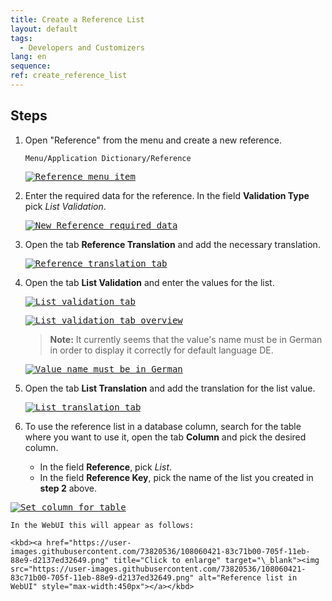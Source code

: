 ```yaml
---
title: Create a Reference List
layout: default
tags:  
  - Developers and Customizers
lang: en
sequence:
ref: create_reference_list
---
```


<!--
See original issue comment: https://github.com/metasfresh/me03/issues/6978#issuecomment-779757138
-->

## Steps
1. Open "Reference" from the menu and create a new reference.

    ```
    Menu/Application Dictionary/Reference
    ```

    <kbd><a href="https://user-images.githubusercontent.com/73820536/108051329-70ae4e00-7053-11eb-8359-7c798b668f16.png" title="Click to enlarge" target="\_blank"><img src="https://user-images.githubusercontent.com/73820536/108051329-70ae4e00-7053-11eb-8359-7c798b668f16.png" alt="Reference menu item" style="max-width:300px"></a></kbd>

1. Enter the required data for the reference. In the field **Validation Type** pick *List Validation*.

    <kbd><a href="https://user-images.githubusercontent.com/73820536/108051530-aeab7200-7053-11eb-8469-a7337a5ee0e1.png" title="Click to enlarge" target="\_blank"><img src="https://user-images.githubusercontent.com/73820536/108051530-aeab7200-7053-11eb-8469-a7337a5ee0e1.png" alt="New Reference required data"></a></kbd>

1. Open the tab **Reference Translation** and add the necessary translation.

    <kbd><a href="https://user-images.githubusercontent.com/73820536/108051705-e1ee0100-7053-11eb-86cb-1fbc70d1d61c.png" title="Click to enlarge" target="\_blank"><img src="https://user-images.githubusercontent.com/73820536/108051705-e1ee0100-7053-11eb-86cb-1fbc70d1d61c.png" alt="Reference translation tab"></a></kbd>

1. Open the tab **List Validation** and enter the values for the list.

    <kbd><a href="https://user-images.githubusercontent.com/73820536/108051864-119d0900-7054-11eb-97ea-1677e90a064d.png" title="Click to enlarge" target="\_blank"><img src="https://user-images.githubusercontent.com/73820536/108051864-119d0900-7054-11eb-97ea-1677e90a064d.png" alt="List validation tab"></a></kbd>

    <kbd><a href="https://user-images.githubusercontent.com/73820536/108053054-99cfde00-7055-11eb-9e50-2a477d439f5f.png" title="Click to enlarge" target="\_blank"><img src="https://user-images.githubusercontent.com/73820536/108053054-99cfde00-7055-11eb-9e50-2a477d439f5f.png" alt="List validation tab overview"></a></kbd>

    >**Note:** It currently seems that the value's name must be in German in order to display it correctly for default language DE.

    <kbd><a href="https://user-images.githubusercontent.com/73820536/108994351-56ecb680-76a4-11eb-9cfb-e76f62bad86b.png" title="Click to enlarge" target="\_blank"><img src="https://user-images.githubusercontent.com/73820536/108994351-56ecb680-76a4-11eb-9cfb-e76f62bad86b.png" alt="Value name must be in German"></a></kbd>

1. Open the tab **List Translation** and add the translation for the list value.

    <kbd><a href="https://user-images.githubusercontent.com/73820536/108053226-cf74c700-7055-11eb-9ed4-248a11cd548a.png" title="Click to enlarge" target="\_blank"><img src="https://user-images.githubusercontent.com/73820536/108053226-cf74c700-7055-11eb-9ed4-248a11cd548a.png" alt="List translation tab"></a></kbd>

1. To use the reference list in a database column, search for the table where you want to use it, open the tab **Column** and pick the desired column.
    - In the field **Reference**, pick *List*.
    - In the field **Reference Key**, pick the name of the list you created in **step 2** above.

  <kbd><a href="https://user-images.githubusercontent.com/73820536/108060069-0ef3e100-705f-11eb-968e-c84f4a0e1e3d.png" title="Click to enlarge" target="\_blank"><img src="https://user-images.githubusercontent.com/73820536/108060069-0ef3e100-705f-11eb-968e-c84f4a0e1e3d.png" alt="Set column for table"></a></kbd>

    In the WebUI this will appear as follows:

    <kbd><a href="https://user-images.githubusercontent.com/73820536/108060421-83c71b00-705f-11eb-88e9-d2137ed32649.png" title="Click to enlarge" target="\_blank"><img src="https://user-images.githubusercontent.com/73820536/108060421-83c71b00-705f-11eb-88e9-d2137ed32649.png" alt="Reference list in WebUI" style="max-width:450px"></a></kbd>
